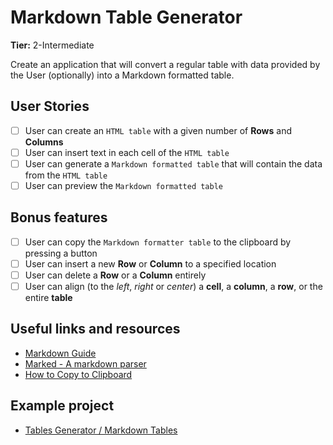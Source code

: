 # Markdown Table Generator

**Tier:** 2-Intermediate

Create an application that will convert a regular table with data provided by the User (optionally) into a Markdown formatted table.

## User Stories

-   [ ] User can create an `HTML table` with a given number of **Rows** and **Columns**
-   [ ] User can insert text in each cell of the `HTML table`
-   [ ] User can generate a `Markdown formatted table` that will contain the data from the `HTML table`
-   [ ] User can preview the `Markdown formatted table`

## Bonus features

-   [ ] User can copy the `Markdown formatter table` to the clipboard by pressing a button
-   [ ] User can insert a new **Row** or **Column** to a specified location
-   [ ] User can delete a **Row** or a **Column** entirely
-   [ ] User can align (to the _left_, _right_ or _center_) a **cell**, a **column**, a **row**, or the entire **table**

## Useful links and resources

-   [Markdown Guide](https://www.markdownguide.org/)
-   [Marked - A markdown parser](https://github.com/markedjs/marked)
-   [How to Copy to Clipboard](https://www.w3schools.com/howto/howto_js_copy_clipboard.asp)

## Example project

-   [Tables Generator / Markdown Tables](https://www.tablesgenerator.com/markdown_tables)